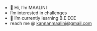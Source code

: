 - 👋 Hi, I’m MAALINI
-  I’m interested in challenges
- 🌱 I’m currently learning B.E ECE
-  reach me @ kannanmaalini@gmail.com

<!---
maalini21/maalini21 is a ✨ special ✨ repository because its `README.md` (this file) appears on your GitHub profile.
You can click the Preview link to take a look at your changes.
--->

